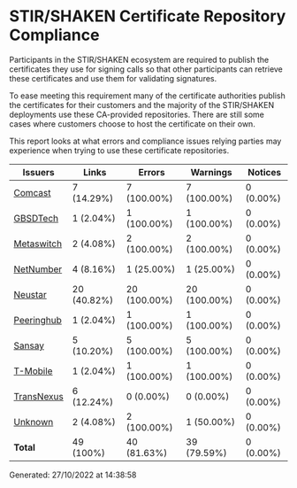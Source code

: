 # STIR/SHAKEN Certificate Repository Compliance

Participants in the STIR/SHAKEN ecosystem are required to publish the certificates they use for signing calls so that other participants can retrieve these certificates and use them for validating signatures.

To ease meeting this requirement many of the certificate authorities publish the certificates for their customers and the majority of the STIR/SHAKEN deployments use these CA-provided repositories. There are still some cases where customers choose to host the certificate on their own.

This report looks at what errors and compliance issues relying parties may experience when trying to use these certificate repositories.


| Issuers | Links | Errors | Warnings | Notices |
|---------|-------|--------|----------|---------|
| [Comcast](Comcast/URL) | 7 (14.29%) | 7 (100.00%) | 7 (100.00%) | 0 (0.00%) |
| [GBSDTech](GBSDTech/URL) | 1 (2.04%) | 1 (100.00%) | 1 (100.00%) | 0 (0.00%) |
| [Metaswitch](Metaswitch/URL) | 2 (4.08%) | 2 (100.00%) | 2 (100.00%) | 0 (0.00%) |
| [NetNumber](NetNumber/URL) | 4 (8.16%) | 1 (25.00%) | 1 (25.00%) | 0 (0.00%) |
| [Neustar](Neustar/URL) | 20 (40.82%) | 20 (100.00%) | 20 (100.00%) | 0 (0.00%) |
| [Peeringhub](Peeringhub/URL) | 1 (2.04%) | 1 (100.00%) | 1 (100.00%) | 0 (0.00%) |
| [Sansay](Sansay/URL) | 5 (10.20%) | 5 (100.00%) | 5 (100.00%) | 0 (0.00%) |
| [T-Mobile](T-Mobile/URL) | 1 (2.04%) | 1 (100.00%) | 1 (100.00%) | 0 (0.00%) |
| [TransNexus](TransNexus/URL) | 6 (12.24%) | 0 (0.00%) | 0 (0.00%) | 0 (0.00%) |
| [Unknown](Unknown/URL) | 2 (4.08%) | 2 (100.00%) | 1 (50.00%) | 0 (0.00%) |
| **Total** | 49 (100%) | 40 (81.63%) | 39 (79.59%) | 0 (0.00%) |

Generated: 27/10/2022 at 14:38:58